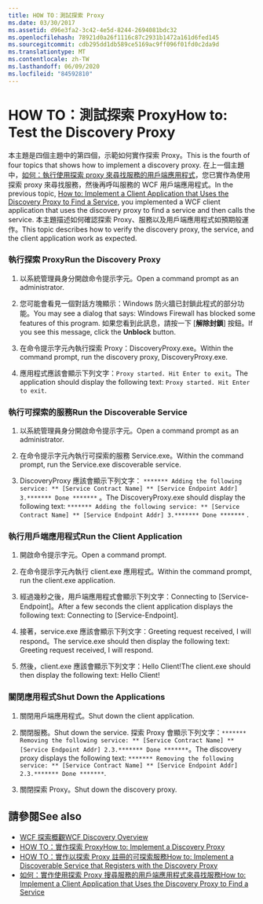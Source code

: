 ```yaml
---
title: HOW TO：測試探索 Proxy
ms.date: 03/30/2017
ms.assetid: d96e3fa2-3c42-4e5d-8244-2694081bdc32
ms.openlocfilehash: 78921d0a26f1116c87c2931b1472a161d6fed145
ms.sourcegitcommit: cdb295dd1db589ce5169ac9ff096f01fd0c2da9d
ms.translationtype: MT
ms.contentlocale: zh-TW
ms.lasthandoff: 06/09/2020
ms.locfileid: "84592810"
---
```

# <a name="how-to-test-the-discovery-proxy"></a><span data-ttu-id="c491a-102">HOW TO：測試探索 Proxy</span><span class="sxs-lookup"><span data-stu-id="c491a-102">How to: Test the Discovery Proxy</span></span>
<span data-ttu-id="c491a-103">本主題是四個主題中的第四個，示範如何實作探索 Proxy。</span><span class="sxs-lookup"><span data-stu-id="c491a-103">This is the fourth of four topics that shows how to implement a discovery proxy.</span></span> <span data-ttu-id="c491a-104">在上一個主題中，[如何：執行使用探索 proxy 來尋找服務的用戶端應用程式](client-app-discovery-proxy-to-find-a-service.md)，您已實作為使用探索 proxy 來尋找服務，然後再呼叫服務的 WCF 用戶端應用程式。</span><span class="sxs-lookup"><span data-stu-id="c491a-104">In the previous topic, [How to: Implement a Client Application that Uses the Discovery Proxy to Find a Service](client-app-discovery-proxy-to-find-a-service.md), you implemented a WCF client application that uses the discovery proxy to find a service and then calls the service.</span></span> <span data-ttu-id="c491a-105">本主題描述如何確認探索 Proxy、服務以及用戶端應用程式如預期般運作。</span><span class="sxs-lookup"><span data-stu-id="c491a-105">This topic describes how to verify the discovery proxy, the service, and the client application work as expected.</span></span>  
  
### <a name="run-the-discovery-proxy"></a><span data-ttu-id="c491a-106">執行探索 Proxy</span><span class="sxs-lookup"><span data-stu-id="c491a-106">Run the Discovery Proxy</span></span>  
  
1. <span data-ttu-id="c491a-107">以系統管理員身分開啟命令提示字元。</span><span class="sxs-lookup"><span data-stu-id="c491a-107">Open a command prompt as an administrator.</span></span>  
  
2. <span data-ttu-id="c491a-108">您可能會看見一個對話方塊顯示：Windows 防火牆已封鎖此程式的部分功能。</span><span class="sxs-lookup"><span data-stu-id="c491a-108">You may see a dialog that says: Windows Firewall has blocked some features of this program.</span></span> <span data-ttu-id="c491a-109">如果您看到此訊息，請按一下 [**解除封鎖**] 按鈕。</span><span class="sxs-lookup"><span data-stu-id="c491a-109">If you see this message, click the **Unblock** button.</span></span>  
  
3. <span data-ttu-id="c491a-110">在命令提示字元內執行探索 Proxy：DiscoveryProxy.exe。</span><span class="sxs-lookup"><span data-stu-id="c491a-110">Within the command prompt, run the discovery proxy, DiscoveryProxy.exe.</span></span>  
  
4. <span data-ttu-id="c491a-111">應用程式應該會顯示下列文字：`Proxy started. Hit Enter to exit`。</span><span class="sxs-lookup"><span data-stu-id="c491a-111">The application should display the following text: `Proxy started. Hit Enter to exit`.</span></span>  
  
### <a name="run-the-discoverable-service"></a><span data-ttu-id="c491a-112">執行可探索的服務</span><span class="sxs-lookup"><span data-stu-id="c491a-112">Run the Discoverable Service</span></span>  
  
1. <span data-ttu-id="c491a-113">以系統管理員身分開啟命令提示字元。</span><span class="sxs-lookup"><span data-stu-id="c491a-113">Open a command prompt as an administrator.</span></span>  
  
2. <span data-ttu-id="c491a-114">在命令提示字元內執行可探索的服務 Service.exe。</span><span class="sxs-lookup"><span data-stu-id="c491a-114">Within the command prompt, run the Service.exe discoverable service.</span></span>  
  
3. <span data-ttu-id="c491a-115">DiscoveryProxy 應該會顯示下列文字： `******* Adding the following service: ** [Service Contract Name] ** [Service Endpoint Addr] 3.******* Done *******` 。</span><span class="sxs-lookup"><span data-stu-id="c491a-115">The DiscoveryProxy.exe should display the following text: `******* Adding the following service: ** [Service Contract Name] ** [Service Endpoint Addr] 3.******* Done *******` .</span></span>  
  
### <a name="run-the-client-application"></a><span data-ttu-id="c491a-116">執行用戶端應用程式</span><span class="sxs-lookup"><span data-stu-id="c491a-116">Run the Client Application</span></span>  
  
1. <span data-ttu-id="c491a-117">開啟命令提示字元。</span><span class="sxs-lookup"><span data-stu-id="c491a-117">Open a command prompt.</span></span>  
  
2. <span data-ttu-id="c491a-118">在命令提示字元內執行 client.exe 應用程式。</span><span class="sxs-lookup"><span data-stu-id="c491a-118">Within the command prompt, run the client.exe application.</span></span>  
  
3. <span data-ttu-id="c491a-119">經過幾秒之後，用戶端應用程式會顯示下列文字：Connecting to [Service-Endpoint]。</span><span class="sxs-lookup"><span data-stu-id="c491a-119">After a few seconds the client application displays the following text: Connecting to [Service-Endpoint].</span></span>  
  
4. <span data-ttu-id="c491a-120">接著，service.exe 應該會顯示下列文字：Greeting request received, I will respond。</span><span class="sxs-lookup"><span data-stu-id="c491a-120">The service.exe should then display the following text: Greeting request received, I will respond.</span></span>  
  
5. <span data-ttu-id="c491a-121">然後，client.exe 應該會顯示下列文字：Hello Client!</span><span class="sxs-lookup"><span data-stu-id="c491a-121">The client.exe should then display the following text: Hello Client!</span></span>  
  
### <a name="shut-down-the-applications"></a><span data-ttu-id="c491a-122">關閉應用程式</span><span class="sxs-lookup"><span data-stu-id="c491a-122">Shut Down the Applications</span></span>  
  
1. <span data-ttu-id="c491a-123">關閉用戶端應用程式。</span><span class="sxs-lookup"><span data-stu-id="c491a-123">Shut down the client application.</span></span>  
  
2. <span data-ttu-id="c491a-124">關閉服務。</span><span class="sxs-lookup"><span data-stu-id="c491a-124">Shut down the service.</span></span> <span data-ttu-id="c491a-125">探索 Proxy 會顯示下列文字：`******* Removing the following service: ** [Service Contract Name] ** [Service Endpoint Addr] 2.3.******* Done *******`。</span><span class="sxs-lookup"><span data-stu-id="c491a-125">The discovery proxy displays the following text: `******* Removing the following service: ** [Service Contract Name] ** [Service Endpoint Addr] 2.3.******* Done *******`.</span></span>  
  
3. <span data-ttu-id="c491a-126">關閉探索 Proxy。</span><span class="sxs-lookup"><span data-stu-id="c491a-126">Shut down the discovery proxy.</span></span>  
  
## <a name="see-also"></a><span data-ttu-id="c491a-127">請參閱</span><span class="sxs-lookup"><span data-stu-id="c491a-127">See also</span></span>

- [<span data-ttu-id="c491a-128">WCF 探索概觀</span><span class="sxs-lookup"><span data-stu-id="c491a-128">WCF Discovery Overview</span></span>](wcf-discovery-overview.md)
- [<span data-ttu-id="c491a-129">HOW TO：實作探索 Proxy</span><span class="sxs-lookup"><span data-stu-id="c491a-129">How to: Implement a Discovery Proxy</span></span>](how-to-implement-a-discovery-proxy.md)
- [<span data-ttu-id="c491a-130">HOW TO：實作以探索 Proxy 註冊的可探索服務</span><span class="sxs-lookup"><span data-stu-id="c491a-130">How to: Implement a Discoverable Service that Registers with the Discovery Proxy</span></span>](discoverable-service-that-registers-with-the-discovery-proxy.md)
- [<span data-ttu-id="c491a-131">如何：實作使用探索 Proxy 搜尋服務的用戶端應用程式來尋找服務</span><span class="sxs-lookup"><span data-stu-id="c491a-131">How to: Implement a Client Application that Uses the Discovery Proxy to Find a Service</span></span>](client-app-discovery-proxy-to-find-a-service.md)
